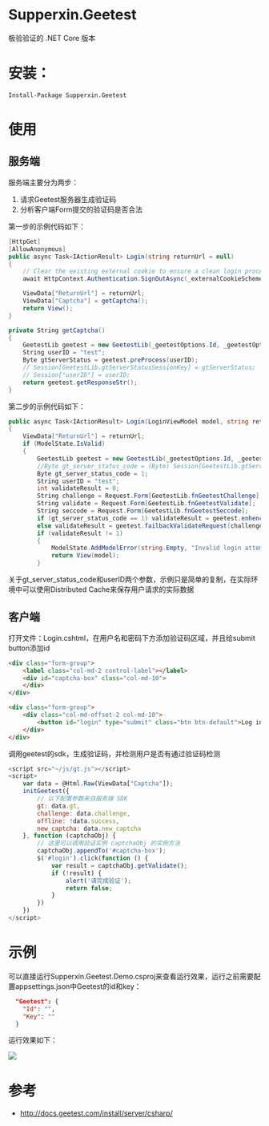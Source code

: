 # Supperxin.Geetest

极验验证的 .NET Core 版本

# 安装：

    Install-Package Supperxin.Geetest

# 使用

## 服务端

服务端主要分为两步：

1. 请求Geetest服务器生成验证码
2. 分析客户端Form提交的验证码是否合法

第一步的示例代码如下：

```c#
[HttpGet]
[AllowAnonymous]
public async Task<IActionResult> Login(string returnUrl = null)
{
    // Clear the existing external cookie to ensure a clean login process
    await HttpContext.Authentication.SignOutAsync(_externalCookieScheme);

    ViewData["ReturnUrl"] = returnUrl;
    ViewData["Captcha"] = getCaptcha();
    return View();
}

private String getCaptcha()
{
    GeetestLib geetest = new GeetestLib(_geetestOptions.Id, _geetestOptions.Key);
    String userID = "test";
    Byte gtServerStatus = geetest.preProcess(userID);
    // Session[GeetestLib.gtServerStatusSessionKey] = gtServerStatus;
    // Session["userID"] = userID;
    return geetest.getResponseStr();
}
```

第二步的示例代码如下：

```c#
public async Task<IActionResult> Login(LoginViewModel model, string returnUrl = null)
{
    ViewData["ReturnUrl"] = returnUrl;
    if (ModelState.IsValid)
    {
        GeetestLib geetest = new GeetestLib(_geetestOptions.Id, _geetestOptions.Key);
        //Byte gt_server_status_code = (Byte) Session[GeetestLib.gtServerStatusSessionKey];
        Byte gt_server_status_code = 1;
        String userID = "test";
        int validateResult = 0;
        String challenge = Request.Form[GeetestLib.fnGeetestChallenge];
        String validate = Request.Form[GeetestLib.fnGeetestValidate];
        String seccode = Request.Form[GeetestLib.fnGeetestSeccode];
        if (gt_server_status_code == 1) validateResult = geetest.enhencedValidateRequest(challenge, validate, seccode, userID);
        else validateResult = geetest.failbackValidateRequest(challenge, validate, seccode);
        if (validateResult != 1)
        {
            ModelState.AddModelError(string.Empty, "Invalid login attempt.");
            return View(model);
        }
```

关于gt_server_status_code和userID两个参数，示例只是简单的复制，在实际环境中可以使用Distributed Cache来保存用户请求的实际数据

## 客户端

打开文件：Login.cshtml，在用户名和密码下方添加验证码区域，并且给submit button添加id

```html
<div class="form-group">
    <label class="col-md-2 control-label"></label>
    <div id="captcha-box" class="col-md-10">
    </div>
</div>

<div class="form-group">
    <div class="col-md-offset-2 col-md-10">
        <button id="login" type="submit" class="btn btn-default">Log in</button>
    </div>
</div>
```

调用geetest的sdk，生成验证码，并检测用户是否有通过验证码检测

```js
<script src="~/js/gt.js"></script>
<script>
    var data = @Html.Raw(ViewData["Captcha"]);
    initGeetest({
        // 以下配置参数来自服务端 SDK
        gt: data.gt,
        challenge: data.challenge,
        offline: !data.success,
        new_captcha: data.new_captcha
    }, function (captchaObj) {
        // 这里可以调用验证实例 captchaObj 的实例方法
        captchaObj.appendTo('#captcha-box');
        $('#login').click(function () {
            var result = captchaObj.getValidate();
            if (!result) {
                alert('请完成验证');
                return false;
            }
        })
    })
</script>
```

# 示例

可以直接运行Supperxin.Geetest.Demo.csproj来查看运行效果，运行之前需要配置appsettings.json中Geetest的id和key：

```json
  "Geetest": {
    "Id": "",
    "Key": ""
  }
```

运行效果如下：

![](http://cdn.supperxin.com/images/upload/2017/7/5dbd6356-1850-41d4-87b0-c7dcb5ed1367.jpg)

# 参考

* http://docs.geetest.com/install/server/csharp/

